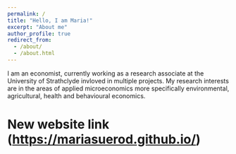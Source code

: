 ```yaml
---
permalink: /
title: "Hello, I am Maria!"
excerpt: "About me"
author_profile: true
redirect_from: 
  - /about/
  - /about.html
---
```


I am an economist, currently working as a research associate at the University of Strathclyde invloved in multiple projects.
My research interests are in the areas of applied microeconomics more specifically environmental, agricultural, health and behavioural economics.

# New website link (https://mariasuerod.github.io/) 
